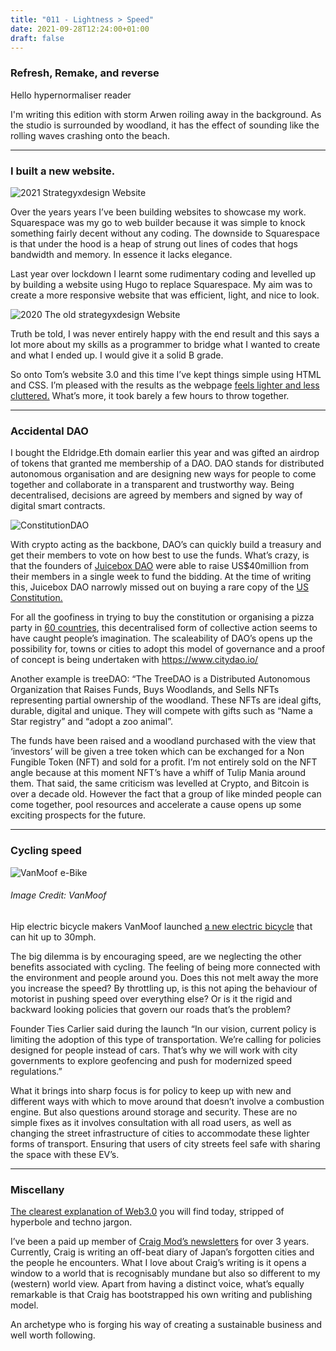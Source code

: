 ```yaml
---
title: "011 - Lightness > Speed"
date: 2021-09-28T12:24:00+01:00
draft: false
---
```


### Refresh, Remake, and reverse

Hello hypernormaliser reader

I'm writing this edition with storm Arwen roiling away in the background. As the studio is surrounded by woodland, it has the effect of sounding like the rolling waves crashing onto the beach. 
- - - 
### I built a new website.

![2021 Strategyxdesign Website](/img/Newswebsite.png)

Over the years years I’ve been building websites to showcase my work. Squarespace was my go to web builder because it was simple to knock something fairly decent without any coding. The downside to Squarespace is that under the hood is a heap of strung out lines of codes that hogs bandwidth and memory. In essence it lacks elegance. 

Last year over lockdown I learnt some rudimentary coding and levelled up by building a website using Hugo to replace Squarespace. My aim was to create a more responsive website that was efficient, light, and nice to look.

![2020 The old strategyxdesign Website](/img/OldWebsite.png)

Truth be told, I was never entirely happy with the end result and this says a lot more about my skills as a programmer to bridge what I wanted to create and what I ended up. I would give it a solid B grade. 

So onto Tom’s website 3.0 and this time I’ve kept things simple using HTML and CSS. I’m pleased with the results as the webpage [feels lighter and less cluttered.](https://www.strategyxdesign.co.uk/work) What’s more, it took barely a few hours to throw together. 
- - - 
### Accidental DAO 

I bought the Eldridge.Eth domain earlier this year and was gifted an airdrop of tokens that granted me membership of a DAO. DAO stands for distributed autonomous organisation and are designing new ways for people to come together and collaborate in a transparent and trustworthy way. Being decentralised, decisions are agreed by members and signed by way of digital smart contracts.

![ConstitutionDAO](/img/ConstitutionDAO.png)

With crypto acting as the backbone, DAO’s can quickly build a treasury and get their members to vote on how best to use the funds. What’s crazy, is that the founders of [Juicebox DAO](https://juicebox.money/#/) were able to raise US$40million from their members in a single week to fund the bidding. At the time of writing this, Juicebox DAO narrowly missed out on buying a rare copy of the [US Constitution.](https://techcrunch.com/2021/11/18/constitutiondaos-bold-crypto-bid-for-us-constitution-falls-short/?guccounter=1&guce_referrer=aHR0cHM6Ly93d3cuZ29vZ2xlLmNvbS8&guce_referrer_sig=AQAAAMLFgGYztQieMpaBpEJBLPQjDlfOvMOsOgubszPmGh6Zf5jXraFJ0f_hfVxgSg-nzT0OdtLafKxTW-CkE4lcgRGPI0L58yu2P8wXDfXhDl1KVMVaz2pM7-8WcCF7klHnQcHLUU1veEiAVZZtLPXZIIWpZDkoTzzem5E6V7LD9Eod)

For all the goofiness in trying to buy the constitution or organising a pizza party in [60 countries](https://www.rarepizzas.com/), this decentralised form of collective action seems to have caught people’s imagination. The scaleability of DAO’s opens up the possibility for, towns or cities to adopt this model of governance and a proof of concept is being undertaken with https://www.citydao.io/ 

Another example is treeDAO: “The TreeDAO is a Distributed Autonomous Organization that Raises Funds, Buys Woodlands, and Sells NFTs representing partial ownership of the woodland. These NFTs are ideal gifts, durable, digital and unique. They will compete with gifts such as “Name a Star registry” and “adopt a zoo animal”. 

The funds have been raised and a woodland purchased with the view that ‘investors’ will be given a tree token which can be exchanged for a Non Fungible Token (NFT) and sold for a profit. I’m not entirely sold on the NFT angle because at this moment NFT’s have a whiff of Tulip Mania around them. That said, the same criticism was levelled at Crypto, and Bitcoin is over a decade old. However the fact that a group of like minded people can come together, pool resources and accelerate a cause opens up some exciting prospects for the future. 
- - - 
### Cycling speed

![VanMoof e-Bike](/img/VanMoof.png)
###### Image Credit: VanMoof

Hip electric bicycle makers VanMoof launched [a new electric bicycle](https://techcrunch.com/2021/10/12/vanmoof-teases-new-high-speed-electric-bike/?guccounter=1) that can hit up to 30mph. 

The big dilemma is by encouraging speed, are we neglecting the other benefits associated with cycling. The feeling of being more connected with the environment and people around you. Does this not melt away the more you increase the speed? By throttling up, is this not aping the behaviour of motorist in pushing speed over everything else? Or is it the rigid and backward looking policies that govern our roads that’s the problem?

Founder Ties Carlier said during the launch “In our vision, current policy is limiting the adoption of this type of transportation. We’re calling for policies designed for people instead of cars. That’s why we will work with city governments to explore geofencing and push for modernized speed regulations.”
 
What it brings into sharp focus is for policy to keep up with new and different ways with which to move around that doesn’t involve a combustion engine. But also questions around storage and security. These are no simple fixes as it involves consultation with all road users, as well as changing the street infrastructure of cities to accommodate these lighter forms of transport. Ensuring that users of city streets feel safe with sharing the space with these EV’s. 
- - - 
### Miscellany

[The clearest explanation of Web3.0](https://www.psl.com/feed-posts/web3-engineer-take) you will find today, stripped of hyperbole and techno jargon. 

I’ve been a paid up member of [Craig Mod’s newsletters](https://craigmod.com/) for over 3 years. Currently, Craig is writing an off-beat diary of Japan’s forgotten cities and the people he encounters. What I love about Craig’s writing is it opens a window to a world that is recognisably mundane but also so different to my (western) world view. Apart from having a distinct voice, what’s equally remarkable is that Craig has bootstrapped his own writing and publishing model. 

An archetype who is forging his way of creating a sustainable business and well worth following.